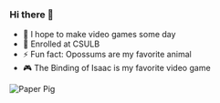 ### Hi there 👋

- 🔭 I hope to make video games some day
- 🌱 Enrolled at CSULB
- ⚡ Fun fact: Opossums are my favorite animal
- 🎮 The Binding of Isaac is my favorite video game

![Paper Pig](https://cdn.discordapp.com/attachments/410640570168639498/937072295850151986/paperpig_small.png)
